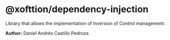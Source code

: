 # @xofttion/dependency-injection

Library that allows the implementation of Inversion of Control management.

<p>
  <b>Author:</b> Daniel Andrés Castillo Pedroza
</p>

